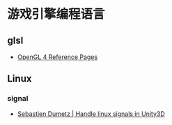 ﻿# 游戏引擎编程语言

## glsl

- [OpenGL 4 Reference Pages](https://registry.khronos.org/OpenGL-Refpages/gl4/index.php)

## Linux

### signal

- [Sebastien Dumetz | Handle linux signals in Unity3D](https://sdumetz.github.io/2017/07/01/handle-unix-signals-unity.html)